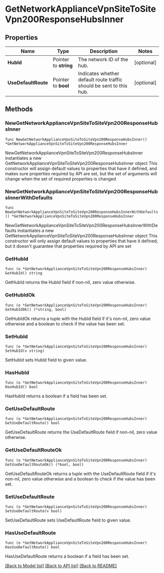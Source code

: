 # GetNetworkApplianceVpnSiteToSiteVpn200ResponseHubsInner

## Properties

Name | Type | Description | Notes
------------ | ------------- | ------------- | -------------
**HubId** | Pointer to **string** | The network ID of the hub. | [optional] 
**UseDefaultRoute** | Pointer to **bool** | Indicates whether default route traffic should be sent to this hub. | [optional] 

## Methods

### NewGetNetworkApplianceVpnSiteToSiteVpn200ResponseHubsInner

`func NewGetNetworkApplianceVpnSiteToSiteVpn200ResponseHubsInner() *GetNetworkApplianceVpnSiteToSiteVpn200ResponseHubsInner`

NewGetNetworkApplianceVpnSiteToSiteVpn200ResponseHubsInner instantiates a new GetNetworkApplianceVpnSiteToSiteVpn200ResponseHubsInner object
This constructor will assign default values to properties that have it defined,
and makes sure properties required by API are set, but the set of arguments
will change when the set of required properties is changed

### NewGetNetworkApplianceVpnSiteToSiteVpn200ResponseHubsInnerWithDefaults

`func NewGetNetworkApplianceVpnSiteToSiteVpn200ResponseHubsInnerWithDefaults() *GetNetworkApplianceVpnSiteToSiteVpn200ResponseHubsInner`

NewGetNetworkApplianceVpnSiteToSiteVpn200ResponseHubsInnerWithDefaults instantiates a new GetNetworkApplianceVpnSiteToSiteVpn200ResponseHubsInner object
This constructor will only assign default values to properties that have it defined,
but it doesn't guarantee that properties required by API are set

### GetHubId

`func (o *GetNetworkApplianceVpnSiteToSiteVpn200ResponseHubsInner) GetHubId() string`

GetHubId returns the HubId field if non-nil, zero value otherwise.

### GetHubIdOk

`func (o *GetNetworkApplianceVpnSiteToSiteVpn200ResponseHubsInner) GetHubIdOk() (*string, bool)`

GetHubIdOk returns a tuple with the HubId field if it's non-nil, zero value otherwise
and a boolean to check if the value has been set.

### SetHubId

`func (o *GetNetworkApplianceVpnSiteToSiteVpn200ResponseHubsInner) SetHubId(v string)`

SetHubId sets HubId field to given value.

### HasHubId

`func (o *GetNetworkApplianceVpnSiteToSiteVpn200ResponseHubsInner) HasHubId() bool`

HasHubId returns a boolean if a field has been set.

### GetUseDefaultRoute

`func (o *GetNetworkApplianceVpnSiteToSiteVpn200ResponseHubsInner) GetUseDefaultRoute() bool`

GetUseDefaultRoute returns the UseDefaultRoute field if non-nil, zero value otherwise.

### GetUseDefaultRouteOk

`func (o *GetNetworkApplianceVpnSiteToSiteVpn200ResponseHubsInner) GetUseDefaultRouteOk() (*bool, bool)`

GetUseDefaultRouteOk returns a tuple with the UseDefaultRoute field if it's non-nil, zero value otherwise
and a boolean to check if the value has been set.

### SetUseDefaultRoute

`func (o *GetNetworkApplianceVpnSiteToSiteVpn200ResponseHubsInner) SetUseDefaultRoute(v bool)`

SetUseDefaultRoute sets UseDefaultRoute field to given value.

### HasUseDefaultRoute

`func (o *GetNetworkApplianceVpnSiteToSiteVpn200ResponseHubsInner) HasUseDefaultRoute() bool`

HasUseDefaultRoute returns a boolean if a field has been set.


[[Back to Model list]](../README.md#documentation-for-models) [[Back to API list]](../README.md#documentation-for-api-endpoints) [[Back to README]](../README.md)


